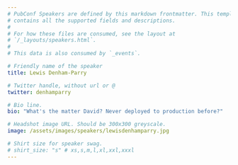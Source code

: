 ```yaml
---
# PubConf Speakers are defined by this markdown frontmatter. This template
# contains all the supported fields and descriptions.
#
# For how these files are consumed, see the layout at
# `/_layouts/speakers.html`.
#
# This data is also consumed by `_events`.

# Friendly name of the speaker
title: Lewis Denham-Parry

# Twitter handle, without url or @
twitter: denhamparry

# Bio line.
bio: "What's the matter David? Never deployed to production before?"

# Headshot image URL. Should be 300x300 greyscale.
image: /assets/images/speakers/lewisdenhamparry.jpg

# Shirt size for speaker swag.
# shirt_size: "s" # xs,s,m,l,xl,xxl,xxxl
---
```

